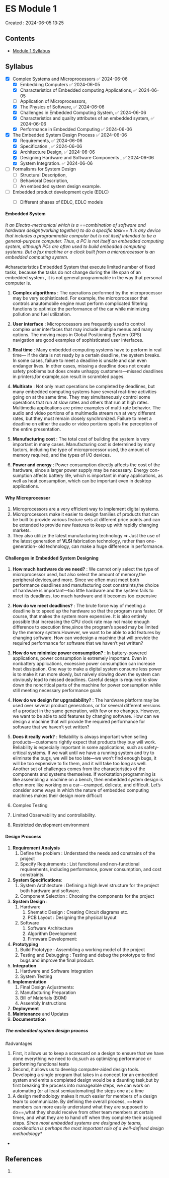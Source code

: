 # ES Module 1
Created : 2024-06-05 13:25
## Contents
- [Module 1 Syllabus](Old_NOTES/Academics/Btech/S6/Embedded%20Systems/Embedded%20Systems.md#Module%201%20Syllabus)
## Syllabus 
- [x] Complex Systems and Microprocessors ✅ 2024-06-06
	- [x] Embedding Computers ✅ 2024-06-05
	- [x] Characteristics of Embedded computing Applications, ✅ 2024-06-05
	- [ ] Application of Microprocessors,
	- [x] The Physics of Software, ✅ 2024-06-06
	- [x] Challenges in Embedded Computing System, ✅ 2024-06-06
	- [x] Characteristics and quality attributes of an embedded system, ✅ 2024-06-06
	- [x] Performance in Embedded Computing ✅ 2024-06-06
- [x] The Embedded System Design Process ✅ 2024-06-06
	- [x] Requirements, ✅ 2024-06-06
	- [x] Specification , ✅ 2024-06-06
	- [x] Architecture Design, ✅ 2024-06-06
	- [x] Designing Hardware and Software Components , ✅ 2024-06-06
	- [x] System Integration. ✅ 2024-06-06
- [ ] Formalisms for System Design
	- [ ] Structural Description,
	- [ ] Behavioral Description,
	- [ ] An embedded system design example.
- [ ] Embedded product development cycle (EDLC)
	- [ ] Different phases of EDLC, EDLC models


#### Embedded System
*It an Electro-mechanical which is a ==combination of software and hardware design(working together) to do a specific task==*
*It is any device that includes a programmable computer but is not itself intended to be a general-purpose computer. Thus, a PC is not itself an embedded computing system, although PCs are often used to build embedded computing systems. But a fax machine or a clock built from a microprocessor is an embedded computing system.*

#characteristics
Embedded System that execute limited number of fixed tasks, because the tasks do not change during the life span of an embedded system , it is not general programmable in the way that personal computer is.


1. **Complex algorithms** : The operations performed by the microprocessor may be very sophisticated. For example, the microprocessor that controls anautomobile engine must perform complicated filtering functions to optimize the performance of the car while minimizing pollution and fuel utilization.

2. **User interface** : Microprocessors are frequently used to control complex user interfaces that may include multiple menus and many options. The moving maps in Global Positioning System (GPS) navigation are good examples of sophisticated user interfaces.

3. **Real time** : Many embedded computing systems have to perform in real time— if the data is not ready by a certain deadline, the system breaks. In some cases, failure to meet a deadline is unsafe and can even endanger lives. In other cases, missing a deadline does not create safety problems but does create unhappy customers—missed deadlines in printers,for example,can result in scrambled pages.

4. **Multirate** : Not only must operations be completed by deadlines, but many embedded computing systems have several real-time activities going on at the same time. They may simultaneously control some operations that run at slow rates and others that run at high rates. Multimedia applications are prime examples of multi-rate behavior. The audio and video portions of a multimedia stream run at very different rates, but they must remain closely synchronized. Failure to meet a deadline on either the audio or video portions spoils the perception of the entire presentation.
2. **Manufacturing cost** : The total cost of building the system is very important in many cases. Manufacturing cost is determined by many factors, including the type of microprocessor used, the amount of memory required, and the types of I/O devices.
3. **Power and energy** : Power consumption directly affects the cost of the hardware, since a larger power supply may be necessary. Energy con- sumption affects battery life, which is important in many applications, as well as heat consumption, which can be important even in desktop applications.


#### Why Microprocessor
1. Microprocessors are a very efficient way to implement digital systems.
2. Microprocessors make it easier to design families of products that can be built to provide various feature sets at different price points and can be extended to provide new features to keep up with rapidly changing markets.
3. They also utilize the latest manufacturing technology => Just the use of the latest generation of **VLSI** fabrication technology, rather than one-generation- old technology, can make a huge difference in performance.

#### Challenges in Embedded System Designing
1. **How much hardware do we need?** : We cannot only select the type of microprocessor used, but also select the amount of memory,the peripheral devices,and more. Since we often must meet both performance deadlines and manufacturing cost constraints,the choice of hardware is important—too little hardware and the system fails to meet its deadlines, too much hardware and it becomes too expensive
2. **How do we meet deadlines?** : The brute force way of meeting a deadline is to speed up the hardware so that the program runs faster. Of course, that makes the system more expensive. It is also entirely possible that increasing the CPU clock rate may not make enough difference to execution time,since the program’s speed may be limited by the memory system.However, we want to be able to add features by changing software. How can wedesign a machine that will provide the required performance for software that we haven’t yet written? 
3. **How do we minimize power consumption?** : In battery-powered applications, power consumption is extremely important. Even in nonbattery applications, excessive power consumption can increase heat dissipation. One way to make a digital system consume less power is to make it run more slowly, but naively slowing down the system can obviously lead to missed deadlines. Careful design is required to slow down the noncritical parts of the machine for power consumption while still meeting necessary performance goals
4. **How do we design for upgradability?** : The hardware platform may be used over several product generations, or for several different versions of a product in the same generation, with few or no changes. However, we want to be able to add features by changing software. How can we design a machine that will provide the required performance for software that we haven’t yet written?
5. **Does it really work?** : Reliability is always important when selling products—customers rightly expect that products they buy will work. Reliability is especially important in some applications, such as safety-critical systems. If we wait until we have a running system and try to eliminate the bugs, we will be too late—we won’t find enough bugs, it will be too expensive to fix them, and it will take too long as well. Another set of challenges comes from the characteristics of the components and systems themselves. If workstation programming is like assembling a machine on a bench, then embedded system design is often more like working on a car—cramped, delicate, and difficult. Let’s consider some ways in which the nature of embedded computing machines makes their design more difficult

6. Complex Testing 
7. Limited Observability and controllability.
8. Restricted development environment

#### Design Proccess

1. **Requirement Analysis**
	1. Define the problem : Understand the needs and constrains of the project
	2. Specify Requirements : List functional and non-functional requirements, including performance, power consumption, and cost constraints. 
2. **System Specifications**:
	1. System Architecture : Defining a high level structure for the project both hardware and software.
	2. Component Selection : Choosing the components for the project
3. **System Design** : 
	1. Hardware
		1. Shematic Design : Creating Circuit diagrams etc.
		2. PCB Layout : Designing the physical layout
	2. Software
		1. Software Architecture
		2. Algorithm Development 
		3. Firmware Development:
4. **Prototyping**
   1. Build Prototype : Assembling a working model of the project
   2. Testing and Debugging : Testing and debug the prototype to find bugs and improve the final product.
5. **Integration** 
	1. Hardware and Software Integration
	2. System Testing
6. **Implementation**
	1. Final Design Adjustments:
	2. Manufacturing Preparation
	3. Bill of Materials (BOM)
	4. Assembly Instructions
7. **Deployment**
8. **Maintenance** and Updates
9.  **Documentation**


##### The embedded system design process

#advantages 
1. First, it allows us to keep a scorecard on a design to ensure that we have done everything we need to do,such as optimizing performance or performing functional tests
2. Second, it allows us to develop computer-aided design tools. Developing a single program that takes in a concept for an embedded system and emits a completed design would be a daunting task,but by first breaking the process into manageable steps, we can work on automating (or at least semiautomating) the steps one at a time
3. A design methodology makes it much easier for members of a design team to communicate. By defining the overall process, ==team members can more easily understand what they are supposed to do==,what they should receive from other team members at certain times, and what they are to hand off when they complete their assigned steps.
*Since most embedded systems are designed by teams, coordination is perhaps the most important role of a well-defined design methodology**
*


## References
1. 